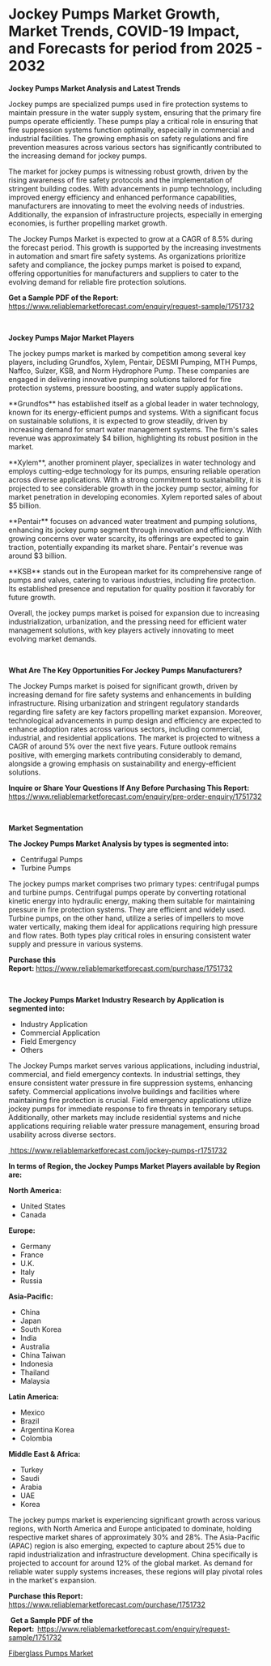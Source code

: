 <p><h1>Jockey Pumps Market Growth, Market Trends, COVID-19 Impact, and Forecasts for period from 2025 - 2032</h1></p><p><strong>Jockey Pumps Market Analysis and Latest Trends</strong></p>
<p><p>Jockey pumps are specialized pumps used in fire protection systems to maintain pressure in the water supply system, ensuring that the primary fire pumps operate efficiently. These pumps play a critical role in ensuring that fire suppression systems function optimally, especially in commercial and industrial facilities. The growing emphasis on safety regulations and fire prevention measures across various sectors has significantly contributed to the increasing demand for jockey pumps.</p><p>The market for jockey pumps is witnessing robust growth, driven by the rising awareness of fire safety protocols and the implementation of stringent building codes. With advancements in pump technology, including improved energy efficiency and enhanced performance capabilities, manufacturers are innovating to meet the evolving needs of industries. Additionally, the expansion of infrastructure projects, especially in emerging economies, is further propelling market growth.</p><p>The Jockey Pumps Market is expected to grow at a CAGR of 8.5% during the forecast period. This growth is supported by the increasing investments in automation and smart fire safety systems. As organizations prioritize safety and compliance, the jockey pumps market is poised to expand, offering opportunities for manufacturers and suppliers to cater to the evolving demand for reliable fire protection solutions.</p></p>
<p><strong>Get a Sample PDF of the Report:&nbsp;</strong> <a href="https://www.reliablemarketforecast.com/enquiry/request-sample/1751732?utm_campaign=1108&utm_medium=2&utm_source=Github&utm_content=ia&utm_term=19022025&utm_id=jockey-pumps">https://www.reliablemarketforecast.com/enquiry/request-sample/1751732</a></p>
<p>&nbsp;</p>
<p><strong>Jockey Pumps Major Market Players</strong></p>
<p><p>The jockey pumps market is marked by competition among several key players, including Grundfos, Xylem, Pentair, DESMI Pumping, MTH Pumps, Naffco, Sulzer, KSB, and Norm Hydrophore Pump. These companies are engaged in delivering innovative pumping solutions tailored for fire protection systems, pressure boosting, and water supply applications.</p><p>**Grundfos** has established itself as a global leader in water technology, known for its energy-efficient pumps and systems. With a significant focus on sustainable solutions, it is expected to grow steadily, driven by increasing demand for smart water management systems. The firm's sales revenue was approximately $4 billion, highlighting its robust position in the market.</p><p>**Xylem**, another prominent player, specializes in water technology and employs cutting-edge technology for its pumps, ensuring reliable operation across diverse applications. With a strong commitment to sustainability, it is projected to see considerable growth in the jockey pump sector, aiming for market penetration in developing economies. Xylem reported sales of about $5 billion.</p><p>**Pentair** focuses on advanced water treatment and pumping solutions, enhancing its jockey pump segment through innovation and efficiency. With growing concerns over water scarcity, its offerings are expected to gain traction, potentially expanding its market share. Pentair's revenue was around $3 billion.</p><p>**KSB** stands out in the European market for its comprehensive range of pumps and valves, catering to various industries, including fire protection. Its established presence and reputation for quality position it favorably for future growth.</p><p>Overall, the jockey pumps market is poised for expansion due to increasing industrialization, urbanization, and the pressing need for efficient water management solutions, with key players actively innovating to meet evolving market demands.</p></p>
<p>&nbsp;</p>
<p><strong>What Are The Key Opportunities For Jockey Pumps Manufacturers?</strong></p>
<p><p>The Jockey Pumps market is poised for significant growth, driven by increasing demand for fire safety systems and enhancements in building infrastructure. Rising urbanization and stringent regulatory standards regarding fire safety are key factors propelling market expansion. Moreover, technological advancements in pump design and efficiency are expected to enhance adoption rates across various sectors, including commercial, industrial, and residential applications. The market is projected to witness a CAGR of around 5% over the next five years. Future outlook remains positive, with emerging markets contributing considerably to demand, alongside a growing emphasis on sustainability and energy-efficient solutions.</p></p>
<p><strong>Inquire or Share Your Questions If Any Before Purchasing This Report:</strong> <a href="https://www.reliablemarketforecast.com/enquiry/pre-order-enquiry/1751732?utm_campaign=1108&utm_medium=2&utm_source=Github&utm_content=ia&utm_term=19022025&utm_id=jockey-pumps">https://www.reliablemarketforecast.com/enquiry/pre-order-enquiry/1751732</a></p>
<p>&nbsp;</p>
<p><strong>Market Segmentation</strong></p>
<p><strong>The Jockey Pumps Market Analysis by types is segmented into:</strong></p>
<p><ul><li>Centrifugal Pumps</li><li>Turbine Pumps</li></ul></p>
<p><p>The jockey pumps market comprises two primary types: centrifugal pumps and turbine pumps. Centrifugal pumps operate by converting rotational kinetic energy into hydraulic energy, making them suitable for maintaining pressure in fire protection systems. They are efficient and widely used. Turbine pumps, on the other hand, utilize a series of impellers to move water vertically, making them ideal for applications requiring high pressure and flow rates. Both types play critical roles in ensuring consistent water supply and pressure in various systems.</p></p>
<p><strong>Purchase this Report:&nbsp;</strong><a href="https://www.reliablemarketforecast.com/purchase/1751732?utm_campaign=1108&utm_medium=2&utm_source=Github&utm_content=ia&utm_term=19022025&utm_id=jockey-pumps">https://www.reliablemarketforecast.com/purchase/1751732</a></p>
<p>&nbsp;</p>
<p><strong>The Jockey Pumps Market Industry Research by Application is segmented into:</strong></p>
<p><ul><li>Industry Application</li><li>Commercial Application</li><li>Field Emergency</li><li>Others</li></ul></p>
<p><p>The Jockey Pumps market serves various applications, including industrial, commercial, and field emergency contexts. In industrial settings, they ensure consistent water pressure in fire suppression systems, enhancing safety. Commercial applications involve buildings and facilities where maintaining fire protection is crucial. Field emergency applications utilize jockey pumps for immediate response to fire threats in temporary setups. Additionally, other markets may include residential systems and niche applications requiring reliable water pressure management, ensuring broad usability across diverse sectors.</p></p>
<p><a href="https://www.reliablemarketforecast.com/jockey-pumps-r1751732?utm_campaign=1108&utm_medium=2&utm_source=Github&utm_content=ia&utm_term=19022025&utm_id=jockey-pumps">&nbsp;https://www.reliablemarketforecast.com/jockey-pumps-r1751732</a></p>
<p><strong>In terms of Region, the Jockey Pumps Market Players available by Region are:</strong></p>
<p>
    <p> <strong> North America: </strong>
        <ul>
            <li>United States</li>
            <li>Canada</li>
        </ul>
        </p> 
    <p> <strong> Europe: </strong>
        <ul>
            <li>Germany</li>
            <li>France</li>
            <li>U.K.</li>
            <li>Italy</li>
            <li>Russia</li>
        </ul>
        </p> 
    <p> <strong> Asia-Pacific: </strong>
        <ul>
            <li>China</li>
            <li>Japan</li>
            <li>South Korea</li>
            <li>India</li>
            <li>Australia</li>
            <li>China Taiwan</li>
            <li>Indonesia</li>
            <li>Thailand</li>
            <li>Malaysia</li>
        </ul>
        </p> 
    <p> <strong> Latin America: </strong>
        <ul>
            <li>Mexico</li>
            <li>Brazil</li>
            <li>Argentina Korea</li>
            <li>Colombia</li>
        </ul>
        </p> 
    <p> <strong> Middle East & Africa: </strong>
        <ul>
            <li>Turkey</li>
            <li>Saudi</li>
            <li>Arabia</li>
            <li>UAE</li>
            <li>Korea</li>
        </ul>
    </p>
    </p>
<p><p>The jockey pumps market is experiencing significant growth across various regions, with North America and Europe anticipated to dominate, holding respective market shares of approximately 30% and 28%. The Asia-Pacific (APAC) region is also emerging, expected to capture about 25% due to rapid industrialization and infrastructure development. China specifically is projected to account for around 12% of the global market. As demand for reliable water supply systems increases, these regions will play pivotal roles in the market's expansion.</p></p>
<p><strong>Purchase this Report: </strong><a href="https://www.reliablemarketforecast.com/purchase/1751732?utm_campaign=1108&utm_medium=2&utm_source=Github&utm_content=ia&utm_term=19022025&utm_id=jockey-pumps">https://www.reliablemarketforecast.com/purchase/1751732</a></p>
<p>&nbsp;<strong>Get a Sample PDF of the Report:&nbsp;&nbsp;</strong><a href="https://www.reliablemarketforecast.com/enquiry/request-sample/1751732?utm_campaign=1108&utm_medium=2&utm_source=Github&utm_content=ia&utm_term=19022025&utm_id=jockey-pumps">https://www.reliablemarketforecast.com/enquiry/request-sample/1751732</a></p>
<p><strong></strong></p>
<p><p><a href="https://github.com/CliffMedina6/Market-Research-Report-List-7/blob/main/fiberglass-pumps-market.md?utm_campaign=1108&utm_medium=2&utm_source=Github&utm_content=ia&utm_term=19022025&utm_id=jockey-pumps">Fiberglass Pumps Market</a></p></p>